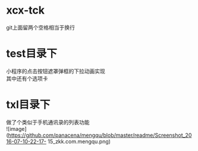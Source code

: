 # xcx-tck
git上面留两个空格相当于换行  
# test目录下   
小程序的点击按钮遮罩弹框的下拉动画实现  
其中还有个选项卡  
# txl目录下  
做了个类似于手机通讯录的列表功能  
![image](https://github.com/panacena/mengqu/blob/master/readme/Screenshot_2016-07-10-22-17- 15_zkk.com.mengqu.png)

